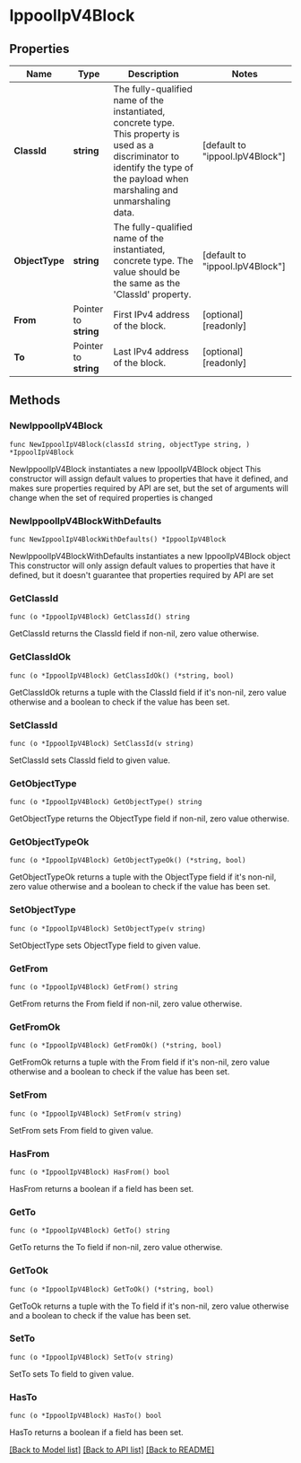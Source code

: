 # IppoolIpV4Block

## Properties

Name | Type | Description | Notes
------------ | ------------- | ------------- | -------------
**ClassId** | **string** | The fully-qualified name of the instantiated, concrete type. This property is used as a discriminator to identify the type of the payload when marshaling and unmarshaling data. | [default to "ippool.IpV4Block"]
**ObjectType** | **string** | The fully-qualified name of the instantiated, concrete type. The value should be the same as the &#39;ClassId&#39; property. | [default to "ippool.IpV4Block"]
**From** | Pointer to **string** | First IPv4 address of the block. | [optional] [readonly] 
**To** | Pointer to **string** | Last IPv4 address of the block. | [optional] [readonly] 

## Methods

### NewIppoolIpV4Block

`func NewIppoolIpV4Block(classId string, objectType string, ) *IppoolIpV4Block`

NewIppoolIpV4Block instantiates a new IppoolIpV4Block object
This constructor will assign default values to properties that have it defined,
and makes sure properties required by API are set, but the set of arguments
will change when the set of required properties is changed

### NewIppoolIpV4BlockWithDefaults

`func NewIppoolIpV4BlockWithDefaults() *IppoolIpV4Block`

NewIppoolIpV4BlockWithDefaults instantiates a new IppoolIpV4Block object
This constructor will only assign default values to properties that have it defined,
but it doesn't guarantee that properties required by API are set

### GetClassId

`func (o *IppoolIpV4Block) GetClassId() string`

GetClassId returns the ClassId field if non-nil, zero value otherwise.

### GetClassIdOk

`func (o *IppoolIpV4Block) GetClassIdOk() (*string, bool)`

GetClassIdOk returns a tuple with the ClassId field if it's non-nil, zero value otherwise
and a boolean to check if the value has been set.

### SetClassId

`func (o *IppoolIpV4Block) SetClassId(v string)`

SetClassId sets ClassId field to given value.


### GetObjectType

`func (o *IppoolIpV4Block) GetObjectType() string`

GetObjectType returns the ObjectType field if non-nil, zero value otherwise.

### GetObjectTypeOk

`func (o *IppoolIpV4Block) GetObjectTypeOk() (*string, bool)`

GetObjectTypeOk returns a tuple with the ObjectType field if it's non-nil, zero value otherwise
and a boolean to check if the value has been set.

### SetObjectType

`func (o *IppoolIpV4Block) SetObjectType(v string)`

SetObjectType sets ObjectType field to given value.


### GetFrom

`func (o *IppoolIpV4Block) GetFrom() string`

GetFrom returns the From field if non-nil, zero value otherwise.

### GetFromOk

`func (o *IppoolIpV4Block) GetFromOk() (*string, bool)`

GetFromOk returns a tuple with the From field if it's non-nil, zero value otherwise
and a boolean to check if the value has been set.

### SetFrom

`func (o *IppoolIpV4Block) SetFrom(v string)`

SetFrom sets From field to given value.

### HasFrom

`func (o *IppoolIpV4Block) HasFrom() bool`

HasFrom returns a boolean if a field has been set.

### GetTo

`func (o *IppoolIpV4Block) GetTo() string`

GetTo returns the To field if non-nil, zero value otherwise.

### GetToOk

`func (o *IppoolIpV4Block) GetToOk() (*string, bool)`

GetToOk returns a tuple with the To field if it's non-nil, zero value otherwise
and a boolean to check if the value has been set.

### SetTo

`func (o *IppoolIpV4Block) SetTo(v string)`

SetTo sets To field to given value.

### HasTo

`func (o *IppoolIpV4Block) HasTo() bool`

HasTo returns a boolean if a field has been set.


[[Back to Model list]](../README.md#documentation-for-models) [[Back to API list]](../README.md#documentation-for-api-endpoints) [[Back to README]](../README.md)


